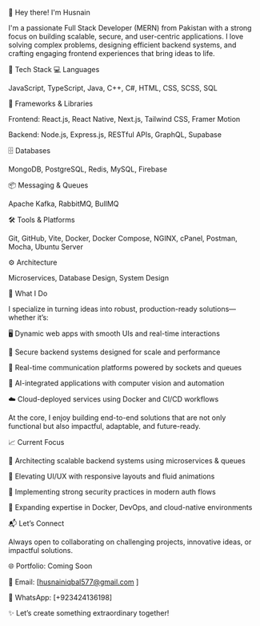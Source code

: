 👋 Hey there! I'm Husnain

I'm a passionate Full Stack Developer (MERN) from Pakistan with a strong focus on building scalable, secure, and user-centric applications. I love solving complex problems, designing efficient backend systems, and crafting engaging frontend experiences that bring ideas to life.

🔧 Tech Stack
💻 Languages

JavaScript, TypeScript, Java, C++, C#, HTML, CSS, SCSS, SQL

🧰 Frameworks & Libraries

Frontend: React.js, React Native, Next.js, Tailwind CSS, Framer Motion

Backend: Node.js, Express.js, RESTful APIs, GraphQL, Supabase

🗄️ Databases

MongoDB, PostgreSQL, Redis, MySQL, Firebase

📦 Messaging & Queues

Apache Kafka, RabbitMQ, BullMQ

🛠️ Tools & Platforms

Git, GitHub, Vite, Docker, Docker Compose, NGINX, cPanel, Postman, Mocha, Ubuntu Server

⚙️ Architecture

Microservices, Database Design, System Design

🚀 What I Do

I specialize in turning ideas into robust, production-ready solutions—whether it’s:

🖥️ Dynamic web apps with smooth UIs and real-time interactions

🔐 Secure backend systems designed for scale and performance

📡 Real-time communication platforms powered by sockets and queues

🤖 AI-integrated applications with computer vision and automation

☁️ Cloud-deployed services using Docker and CI/CD workflows

At the core, I enjoy building end-to-end solutions that are not only functional but also impactful, adaptable, and future-ready.

📈 Current Focus

🧱 Architecting scalable backend systems using microservices & queues

🎨 Elevating UI/UX with responsive layouts and fluid animations

🔐 Implementing strong security practices in modern auth flows

🐳 Expanding expertise in Docker, DevOps, and cloud-native environments

📬 Let’s Connect

Always open to collaborating on challenging projects, innovative ideas, or impactful solutions.

🌐 Portfolio: Coming Soon

📧 Email: [husnainiqbal577@gmail.com
]

📱 WhatsApp: [+923424136198]

✨ Let’s create something extraordinary together!
